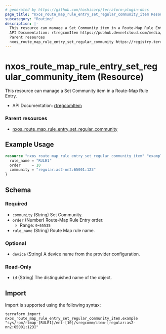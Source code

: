 ```yaml
---
# generated by https://github.com/hashicorp/terraform-plugin-docs
page_title: "nxos_route_map_rule_entry_set_regular_community_item Resource - terraform-provider-nxos"
subcategory: "Routing"
description: |-
  This resource can manage a Set Community item in a Route-Map Rule Entry.
  API Documentation: rtregcomItem https://pubhub.devnetcloud.com/media/dme-docs-10-2-2/docs/Routing%20and%20Forwarding/rtregcom:Item/
  Parent resources
  nxos_route_map_rule_entry_set_regular_community https://registry.terraform.io/providers/CiscoDevNet/nxos/latest/docs/resources/route_map_rule_entry_set_regular_community
---
```


# nxos_route_map_rule_entry_set_regular_community_item (Resource)

This resource can manage a Set Community item in a Route-Map Rule Entry.

- API Documentation: [rtregcomItem](https://pubhub.devnetcloud.com/media/dme-docs-10-2-2/docs/Routing%20and%20Forwarding/rtregcom:Item/)

### Parent resources

- [nxos_route_map_rule_entry_set_regular_community](https://registry.terraform.io/providers/CiscoDevNet/nxos/latest/docs/resources/route_map_rule_entry_set_regular_community)

## Example Usage

```terraform
resource "nxos_route_map_rule_entry_set_regular_community_item" "example" {
  rule_name = "RULE1"
  order     = 10
  community = "regular:as2-nn2:65001:123"
}
```

<!-- schema generated by tfplugindocs -->
## Schema

### Required

- `community` (String) Set Community.
- `order` (Number) Route-Map Rule Entry order.
  - Range: `0`-`65535`
- `rule_name` (String) Route Map rule name.

### Optional

- `device` (String) A device name from the provider configuration.

### Read-Only

- `id` (String) The distinguished name of the object.

## Import

Import is supported using the following syntax:

```shell
terraform import nxos_route_map_rule_entry_set_regular_community_item.example "sys/rpm/rtmap-[RULE1]/ent-[10]/sregcomm/item-[regular:as2-nn2:65001:123]"
```
